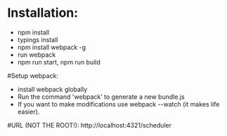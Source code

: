 # Installation:
- npm install
- typings install
- npm install webpack -g
- run webpack
- npm run start, npm run build

#Setup webpack:
- install webpack globally 
- Run the command 'webpack' to generate a new bundle.js
- If you want to make modifications use webpack --watch
(it makes life easier).

#URL (NOT THE ROOT!):
http://localhost:4321/scheduler
